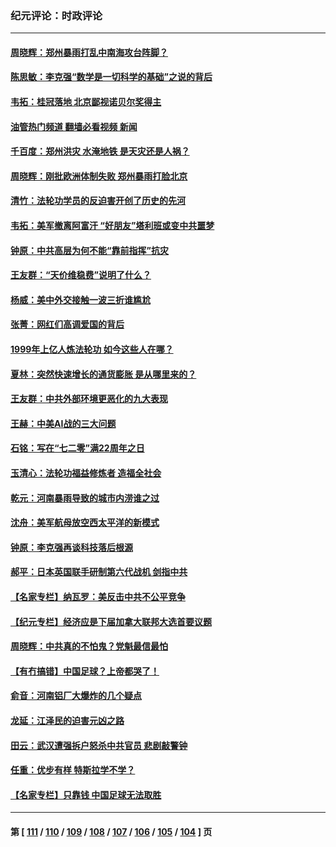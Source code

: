 ### 纪元评论：时政评论
---
#### [周晓辉：郑州暴雨打乱中南海攻台阵脚？](../../pages/nsc1025/n13107542.md?07230330) 
#### [陈思敏：李克强“数学是一切科学的基础”之说的背后](../../pages/nsc1025/n13106800.md?07230330) 
#### [韦拓：桂冠落地 北京鄙视诺贝尔奖得主](../../pages/nsc1025/n13105038.md?07230330) 
#### [油管热门频道 翻墙必看视频 新闻](ok?07230330)
#### [千百度：郑州洪灾 水淹地铁 是天灾还是人祸？](../../pages/nsc1025/n13106544.md?07230330) 
#### [周晓辉：刚批欧洲体制失败 郑州暴雨打脸北京](../../pages/nsc1025/n13105396.md?07230330) 
#### [清竹：法轮功学员的反迫害开创了历史的先河](../../pages/nsc1025/n13106082.md?07230330) 
#### [韦拓：美军撤离阿富汗 “好朋友”塔利班或变中共噩梦](../../pages/nsc1025/n13092357.md?07230330) 
#### [钟原：中共高层为何不能“靠前指挥”抗灾](../../pages/nsc1025/n13105767.md?07230330) 
#### [王友群：“天价维稳费”说明了什么？](../../pages/nsc1025/n13105267.md?07230330) 
#### [杨威：美中外交接触一波三折谁尴尬](../../pages/nsc1025/n13105348.md?07230330) 
#### [张菁：网红们高调爱国的背后](../../pages/nsc1025/n13105246.md?07230330) 
#### [1999年上亿人炼法轮功 如今这些人在哪？](../../pages/nsc1025/n13104698.md?07230330) 
#### [夏林：突然快速增长的通货膨胀 是从哪里来的？](../../pages/nsc1025/n13104887.md?07230330) 
#### [王友群：中共外部环境更恶化的九大表现](../../pages/nsc1025/n13103354.md?07230330) 
#### [王赫：中美AI战的三大问题](../../pages/nsc1025/n13103463.md?07230330) 
#### [石铭：写在“七二零”满22周年之日](../../pages/nsc1025/n13103596.md?07230330) 
#### [玉清心：法轮功福益修炼者 造福全社会](../../pages/nsc1025/n13103347.md?07230330) 
#### [乾元：河南暴雨导致的城市内涝谁之过](../../pages/nsc1025/n13102953.md?07230330) 
#### [沈舟：美军航母放空西太平洋的新模式](../../pages/nsc1025/n13102705.md?07230330) 
#### [钟原：李克强再谈科技落后根源](../../pages/nsc1025/n13102423.md?07230330) 
#### [郝平：日本英国联手研制第六代战机 剑指中共](../../pages/nsc1025/n13102738.md?07230330) 
#### [【名家专栏】纳瓦罗：美反击中共不公平竞争](../../pages/nsc1025/n13102316.md?07230330) 
#### [【纪元专栏】经济应是下届加拿大联邦大选首要议题](../../pages/nsc1025/n13102373.md?07230330) 
#### [周晓辉：中共真的不怕鬼？党魁最信最怕](../../pages/nsc1025/n13101845.md?07230330) 
#### [【有冇搞错】中国足球？上帝都哭了！](../../pages/nsc1025/n13101161.md?07230330) 
#### [俞音：河南铝厂大爆炸的几个疑点](../../pages/nsc1025/n13101321.md?07230330) 
#### [龙延：江泽民的迫害元凶之路](../../pages/nsc1025/n13101211.md?07230330) 
#### [田云：武汉遭强拆户怒杀中共官员 悲剧敲警钟](../../pages/nsc1025/n13100648.md?07230330) 
#### [任重：优步有样 特斯拉学不学？](../../pages/nsc1025/n13099953.md?07230330) 
#### [【名家专栏】只靠钱 中国足球无法取胜](../../pages/nsc1025/n13095631.md?07230330) 

---
#### 第 [ [111](./111.md?07230330) / [110](./110.md?07230330) / [109](./109.md?07230330) / [108](./108.md?07230330) / [107](./107.md?07230330) / [106](./106.md?07230330) / [105](./105.md?07230330) / [104](./104.md?07230330) ] 页
